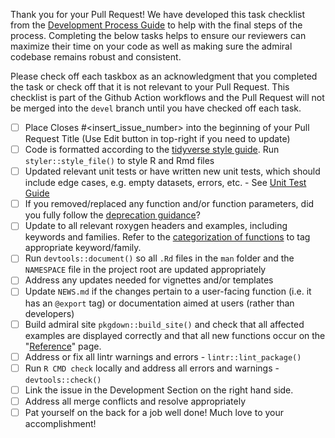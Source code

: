 Thank you for your Pull Request! We have developed this task checklist from the [Development Process Guide](https://pharmaverse.github.io/admiraldev/main/articles/development_process.html) to help with the final steps of the process. Completing the below tasks helps to ensure our reviewers can maximize their time on your code as well as making sure the admiral codebase remains robust and consistent.   

Please check off each taskbox as an acknowledgment that you completed the task or check off that it is not relevant to your Pull Request. This checklist is part of the Github Action workflows and the Pull Request will not be merged into the `devel` branch until you have checked off each task.

- [ ] Place Closes #<insert_issue_number> into the beginning of your Pull Request Title (Use Edit button in top-right if you need to update)
- [ ] Code is formatted according to the [tidyverse style guide](https://style.tidyverse.org/). Run `styler::style_file()` to style R and Rmd files
- [ ] Updated relevant unit tests or have written new unit tests, which should include edge cases, e.g. empty datasets, errors, etc. - See [Unit Test Guide](https://pharmaverse.github.io/admiraldev/devel/articles/unit_test_guidance.html#writing-unit-tests-in-admiral-)
- [ ] If you removed/replaced any function and/or function parameters, did you fully follow the [deprecation guidance](https://pharmaverse.github.io/admiraldev/devel/articles/programming_strategy.html#deprecation-1)?
- [ ] Update to all relevant roxygen headers and examples, including keywords and families. Refer to the [categorization of functions](https://pharmaverse.github.io/admiraldev/devel/articles/programming_strategy.html#categorization-of-functions) to tag appropriate keyword/family.
- [ ] Run `devtools::document()` so all `.Rd` files in the `man` folder and the `NAMESPACE` file in the project root are updated appropriately
- [ ] Address any updates needed for vignettes and/or templates
- [ ] Update `NEWS.md` if the changes pertain to a user-facing function (i.e. it has an `@export` tag) or documentation aimed at users (rather than developers)
- [ ] Build admiral site `pkgdown::build_site()` and check that all affected examples are displayed correctly and that all new functions occur on the "[Reference](https://pharmaverse.github.io/admiral/reference/index.html)" page. 
- [ ] Address or fix all lintr warnings and errors - `lintr::lint_package()`
- [ ] Run `R CMD check` locally and address all errors and warnings - `devtools::check()`
- [ ] Link the issue in the Development Section on the right hand side.
- [ ] Address all merge conflicts and resolve appropriately 
- [ ] Pat yourself on the back for a job well done! Much love to your accomplishment!
